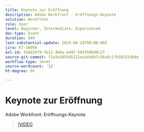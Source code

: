 ```yaml
---
title: Keynote zur Eröffnung
description: Adobe Workfront - Eröffnungs-Keynote
solution: Workfront
role: User
level: Beginner, Intermediate, Experienced
doc-type: Event
duration: 949
last-substantial-update: 2024-08-29T00:00:00Z
jira: KT-16098
exl-id: 418d19f9-fb12-4b6a-bd4f-565f68b99c27
source-git-commit: f1a3a3854d5122ea3d4db7c56a0c1fb50252d6de
workflow-type: tm+mt
source-wordcount: '12'
ht-degree: 0%

---
```


# Keynote zur Eröffnung

Adobe Workfront: Eröffnungs-Keynote

>[!VIDEO](https://video.tv.adobe.com/v/3433193/?learn=on)
